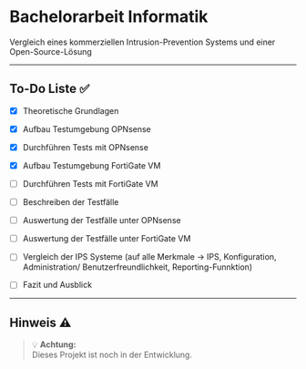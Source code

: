 # Bachelorarbeit Informatik

Vergleich eines kommerziellen Intrusion-Prevention Systems und einer Open-Source-Lösung

---

## To-Do Liste ✅

- [x] Theoretische Grundlagen 
- [x] Aufbau Testumgebung OPNsense 
- [x] Durchführen Tests mit OPNsense
- [x] Aufbau Testumgebung FortiGate VM 
- [ ] Durchführen Tests mit FortiGate VM
- [ ] Beschreiben der Testfälle
- [ ] Auswertung der Testfälle unter OPNsense
- [ ] Auswertung der Testfälle unter FortiGate VM
- [ ] Vergleich der IPS Systeme (auf alle Merkmale -> IPS, Konfiguration, Administration/ Benutzerfreundlichkeit, Reporting-Funnktion)
- [ ] Fazit und Ausblick




---

## Hinweis ⚠️

> 💡 **Achtung:**  
> Dieses Projekt ist noch in der Entwicklung.  
